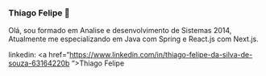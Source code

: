 ### Thiago Felipe 👋

Olá, sou formado em Analise e desenvolvimento de Sistemas 2014, Atualmente me especializando em Java com Spring e React.js com Next.js.

linkedin: <a href=“https://www.linkedin.com/in/thiago-felipe-da-silva-de-souza-63164220b “>Thiago Felipe</a>
